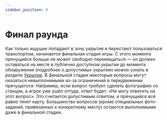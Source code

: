 ```yaml
---
sidebar_position: 9
---
```


# Финал раунда

Как только ищущие попадают в зону укрытия и перестают пользоваться транспортом, начинается финальная стадия игры. С этого момента прячущийся больше не может свободно перемещаться — он должен оставаться на месте в публично доступном укрытии до момента обнаружения (подробнее о допустимых укрытиях можно узнать в разделе [Укрытие](../hiding/hiding_spots).
В финальной стадии некоторые вопросы могут оказаться невыполнимыми из-за ограничений в передвижении прячущегося. Например, если вопрос требует сделать фотографию со станции, а игрок уже ушёл оттуда, ответ будет: «Не могу ответить на этот вопрос». Это считается допустимым ответом, и прячущийся всё равно тянет карту. Большинство вопросов (кроме специальных фото-заданий, привязанных к конкретному месту) остаются выполнимыми даже в финальной стадии.

